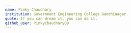 ```yaml
---
name: Pinky Chaudhary
institution: Government Engineering College Gandhinagar
quote: If you can dream it, you can do it.
github_user: PinkyChaudhary00
---
```

